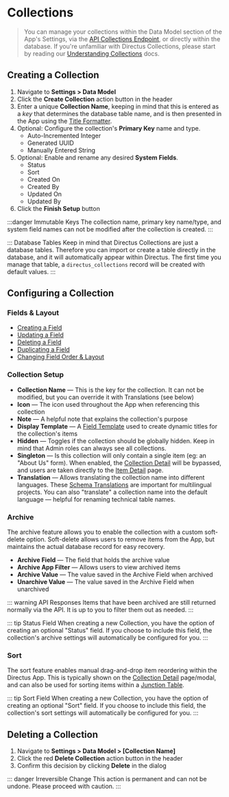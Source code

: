 # Collections

> You can manage your collections within the Data Model section of the App's Settings, via the
> [API Collections Endpoint](#), or directly within the database. If you're unfamiliar with Directus
> Collections, please start by reading our [Understanding Collections](#) docs.

## Creating a Collection

1. Navigate to **Settings > Data Model**
2. Click the **Create Collection** action button in the header
3. Enter a unique **Collection Name**, keeping in mind that this is entered as a _key_ that
   determines the database table name, and is then presented in the App using the
   [Title Formatter](#).
4. Optional: Configure the collection's **Primary Key** name and type.
    - Auto-Incremented Integer
    - Generated UUID
    - Manually Entered String
5. Optional: Enable and rename any desired **System Fields**.
    - Status
    - Sort
    - Created On
    - Created By
    - Updated On
    - Updated By
6. Click the **Finish Setup** button

:::danger Immutable Keys The collection name, primary key name/type, and system field names can not
be modified after the collection is created. :::

::: Database Tables Keep in mind that Directus Collections are just a database tables. Therefore you
can import or create a table directly in the database, and it will automatically appear within
Directus. The first time you manage that table, a `directus_collections` record will be created with
default values. :::

## Configuring a Collection

### Fields & Layout

-   [Creating a Field](#)
-   [Updating a Field](#)
-   [Deleting a Field](#)
-   [Duplicating a Field](#)
-   [Changing Field Order & Layout](#)

### Collection Setup

-   **Collection Name** — This is the key for the collection. It can not be modified, but you can
    override it with Translations (see below)
-   **Icon** — The icon used throughout the App when referencing this collection
-   **Note** — A helpful note that explains the collection's purpose
-   **Display Template** — A [Field Template](#) used to create dynamic titles for the collection's
    items
-   **Hidden** — Toggles if the collection should be globally hidden. Keep in mind that Admin roles
    can always see all collections.
-   **Singleton** — Is this collection will only contain a single item (eg: an "About Us" form).
    When enabled, the [Collection Detail](#) will be bypassed, and users are taken directly to the
    [Item Detail](#) page.
-   **Translation** — Allows translating the collection name into different languages. These
    [Schema Translations](#) are important for multilingual projects. You can also "translate" a
    collection name into the default language — helpful for renaming technical table names.

### Archive

The archive feature allows you to enable the collection with a custom soft-delete option.
Soft-delete allows users to remove items from the App, but maintains the actual database record for
easy recovery.

-   **Archive Field** — The field that holds the archive value
-   **Archive App Filter** — Allows users to view archived items
-   **Archive Value** — The value saved in the Archive Field when archived
-   **Unarchive Value** — The value saved in the Archive Field when unarchived

<!-- prettier-ignore-start -->
::: warning API Responses
Items that have been archived are still returned normally via the API. It
is up to you to filter them out as needed.
:::
<!-- prettier-ignore-end -->

<!-- prettier-ignore-start -->
::: tip Status Field
When creating a new Collection, you have the option of creating an optional
"Status" field. If you choose to include this field, the collection's archive settings will
automatically be configured for you.
:::
<!-- prettier-ignore-end -->

### Sort

The sort feature enables manual drag-and-drop item reordering within the Directus App. This is
typically shown on the [Collection Detail](#) page/modal, and can also be used for sorting items
within a [Junction Table](#).

<!-- prettier-ignore-start -->
::: tip Sort Field
When creating a new Collection, you have the option of creating an optional "Sort"
field. If you choose to include this field, the collection's sort settings will automatically be
configured for you.
:::
<!-- prettier-ignore-end -->

## Deleting a Collection

1. Navigate to **Settings > Data Model > [Collection Name]**
2. Click the red **Delete Collection** action button in the header
3. Confirm this decision by clicking **Delete** in the dialog

<!-- prettier-ignore-start -->
::: danger Irreversible Change
This action is permanent and can not be undone. Please proceed with
caution. 
:::
<!-- prettier-ignore-end -->
